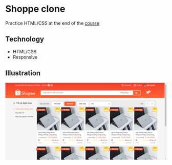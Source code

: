 # Shoppe clone
Practice HTML/CSS at the end of the [course](https://fullstack.edu.vn/courses/html-css)

## Technology
- HTML/CSS
- Responsive

## Illustration
![alt text for screen readers](/assets/img/description.png)
